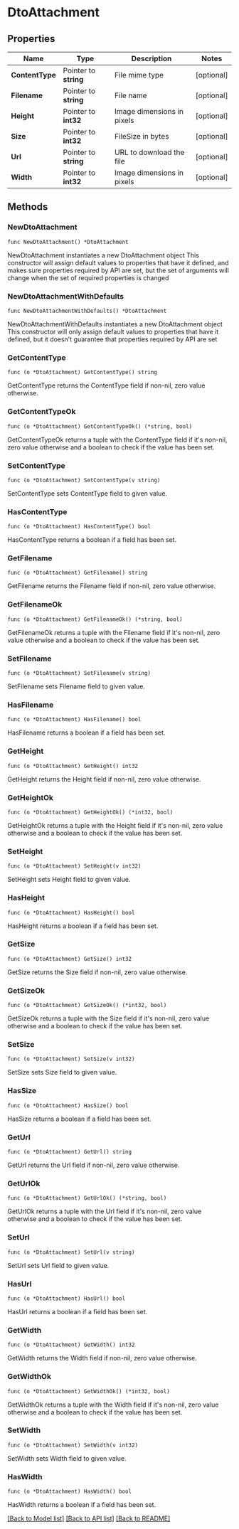 # DtoAttachment

## Properties

Name | Type | Description | Notes
------------ | ------------- | ------------- | -------------
**ContentType** | Pointer to **string** | File mime type | [optional] 
**Filename** | Pointer to **string** | File name | [optional] 
**Height** | Pointer to **int32** | Image dimensions in pixels | [optional] 
**Size** | Pointer to **int32** | FileSize in bytes | [optional] 
**Url** | Pointer to **string** | URL to download the file | [optional] 
**Width** | Pointer to **int32** | Image dimensions in pixels | [optional] 

## Methods

### NewDtoAttachment

`func NewDtoAttachment() *DtoAttachment`

NewDtoAttachment instantiates a new DtoAttachment object
This constructor will assign default values to properties that have it defined,
and makes sure properties required by API are set, but the set of arguments
will change when the set of required properties is changed

### NewDtoAttachmentWithDefaults

`func NewDtoAttachmentWithDefaults() *DtoAttachment`

NewDtoAttachmentWithDefaults instantiates a new DtoAttachment object
This constructor will only assign default values to properties that have it defined,
but it doesn't guarantee that properties required by API are set

### GetContentType

`func (o *DtoAttachment) GetContentType() string`

GetContentType returns the ContentType field if non-nil, zero value otherwise.

### GetContentTypeOk

`func (o *DtoAttachment) GetContentTypeOk() (*string, bool)`

GetContentTypeOk returns a tuple with the ContentType field if it's non-nil, zero value otherwise
and a boolean to check if the value has been set.

### SetContentType

`func (o *DtoAttachment) SetContentType(v string)`

SetContentType sets ContentType field to given value.

### HasContentType

`func (o *DtoAttachment) HasContentType() bool`

HasContentType returns a boolean if a field has been set.

### GetFilename

`func (o *DtoAttachment) GetFilename() string`

GetFilename returns the Filename field if non-nil, zero value otherwise.

### GetFilenameOk

`func (o *DtoAttachment) GetFilenameOk() (*string, bool)`

GetFilenameOk returns a tuple with the Filename field if it's non-nil, zero value otherwise
and a boolean to check if the value has been set.

### SetFilename

`func (o *DtoAttachment) SetFilename(v string)`

SetFilename sets Filename field to given value.

### HasFilename

`func (o *DtoAttachment) HasFilename() bool`

HasFilename returns a boolean if a field has been set.

### GetHeight

`func (o *DtoAttachment) GetHeight() int32`

GetHeight returns the Height field if non-nil, zero value otherwise.

### GetHeightOk

`func (o *DtoAttachment) GetHeightOk() (*int32, bool)`

GetHeightOk returns a tuple with the Height field if it's non-nil, zero value otherwise
and a boolean to check if the value has been set.

### SetHeight

`func (o *DtoAttachment) SetHeight(v int32)`

SetHeight sets Height field to given value.

### HasHeight

`func (o *DtoAttachment) HasHeight() bool`

HasHeight returns a boolean if a field has been set.

### GetSize

`func (o *DtoAttachment) GetSize() int32`

GetSize returns the Size field if non-nil, zero value otherwise.

### GetSizeOk

`func (o *DtoAttachment) GetSizeOk() (*int32, bool)`

GetSizeOk returns a tuple with the Size field if it's non-nil, zero value otherwise
and a boolean to check if the value has been set.

### SetSize

`func (o *DtoAttachment) SetSize(v int32)`

SetSize sets Size field to given value.

### HasSize

`func (o *DtoAttachment) HasSize() bool`

HasSize returns a boolean if a field has been set.

### GetUrl

`func (o *DtoAttachment) GetUrl() string`

GetUrl returns the Url field if non-nil, zero value otherwise.

### GetUrlOk

`func (o *DtoAttachment) GetUrlOk() (*string, bool)`

GetUrlOk returns a tuple with the Url field if it's non-nil, zero value otherwise
and a boolean to check if the value has been set.

### SetUrl

`func (o *DtoAttachment) SetUrl(v string)`

SetUrl sets Url field to given value.

### HasUrl

`func (o *DtoAttachment) HasUrl() bool`

HasUrl returns a boolean if a field has been set.

### GetWidth

`func (o *DtoAttachment) GetWidth() int32`

GetWidth returns the Width field if non-nil, zero value otherwise.

### GetWidthOk

`func (o *DtoAttachment) GetWidthOk() (*int32, bool)`

GetWidthOk returns a tuple with the Width field if it's non-nil, zero value otherwise
and a boolean to check if the value has been set.

### SetWidth

`func (o *DtoAttachment) SetWidth(v int32)`

SetWidth sets Width field to given value.

### HasWidth

`func (o *DtoAttachment) HasWidth() bool`

HasWidth returns a boolean if a field has been set.


[[Back to Model list]](../README.md#documentation-for-models) [[Back to API list]](../README.md#documentation-for-api-endpoints) [[Back to README]](../README.md)


